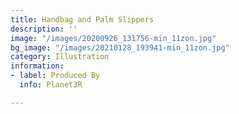 ```yaml
---
title: Handbag and Palm Slippers
description: ''
image: "/images/20200926_131756-min_11zon.jpg"
bg_image: "/images/20210128_193941-min_11zon.jpg"
category: Illustration
information:
- label: Produced By
  info: Planet3R

---
```

